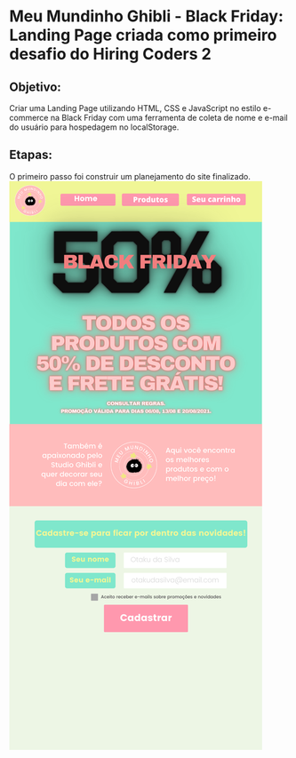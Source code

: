 # Meu Mundinho Ghibli - Black Friday: Landing Page criada como primeiro desafio do Hiring Coders 2

## Objetivo: 
Criar uma Landing Page utilizando HTML, CSS e JavaScript no estilo e-commerce na Black Friday com uma ferramenta de coleta de nome e e-mail do usuário para hospedagem no localStorage.

## Etapas:
O primeiro passo foi construir um planejamento do site finalizado. 
![Planejamento do Site](https://github.com/leticiagv/landing-page-hiring-coders/blob/main/assets/planejamento.png)
